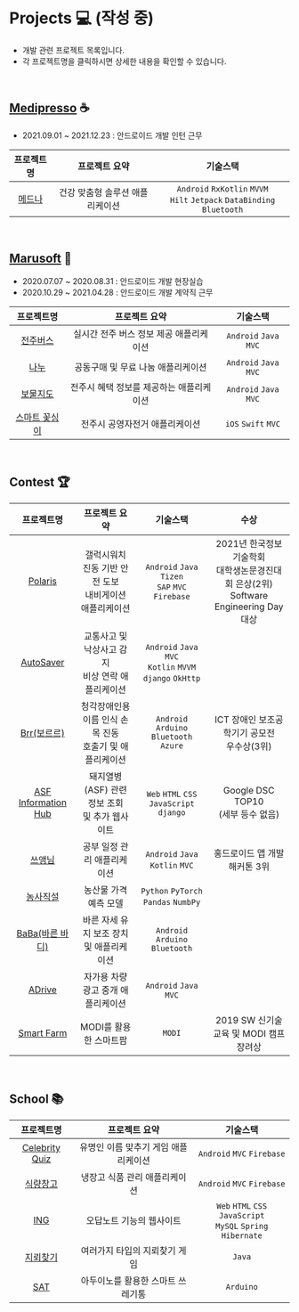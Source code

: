 # Projects 💻 (작성 중)
- 개발 관련 프로젝트 목록입니다.
- 각 프로젝트명을 클릭하시면 상세한 내용을 확인할 수 있습니다. 

<br>

## [Medipresso](https://medipresso.com) ☕️
- 2021.09.01 ~ 2021.12.23 : 안드로이드 개발 인턴 근무

|프로젝트명|프로젝트 요약|기술스택|
|:---:|:---:|:---:|
|[메드나][메드나]|건강 맞춤형 솔루션 애플리케이션| ```Android``` ```RxKotlin``` ```MVVM``` <br> ```Hilt``` ```Jetpack``` ```DataBinding``` ```Bluetooth```|

[메드나]:https://github.com/yamiblack/yamiblack/blob/main/%08Projects/Work/Medipresso/%EB%A9%94%EB%93%9C%EB%82%98.md

<br>

## [Marusoft](https://www.marusoft.net) 🚎
- 2020.07.07 ~ 2020.08.31 : 안드로이드 개발 현장실습 
- 2020.10.29 ~ 2021.04.28 : 안드로이드 개발 계약직 근무

|프로젝트명|프로젝트 요약|기술스택|
|:---:|:---:|:---:|
|[전주버스][전주버스]|실시간 전주 버스 정보 제공 애플리케이션| ```Android``` ```Java``` ```MVC```|
|[나누][나누]|공동구매 및 무료 나눔 애플리케이션| ```Android``` ```Java``` ```MVC```|
|[보물지도][보물지도]|전주시 혜택 정보를 제공하는 애플리케이션| ```Android``` ```Java``` ```MVC```|
|[스마트 꽃싱이][스마트꽃싱이]|전주시 공영자전거 애플리케이션| ```iOS``` ```Swift``` ```MVC```|

[전주버스]:https://github.com/yamiblack/JeonjuBus/blob/master/README.md
[나누]:https://github.com/yamiblack/NaNoo/blob/main/README.md
[보물지도]:https://github.com/yamiblack/yamiblack/blob/main/%08Projects/Work/Marusoft/%EB%B3%B4%EB%AC%BC%EC%A7%80%EB%8F%84.md 
[스마트꽃싱이]:https://github.com/yamiblack/yamiblack/blob/main/%08Projects/Work/Marusoft/%EC%8A%A4%EB%A7%88%ED%8A%B8%20%EA%BD%83%EC%8B%B1%EC%9D%B4.md

<br>

## Contest 🏆
|프로젝트명|프로젝트 요약|기술스택|수상|
|:---:|:---:|:---:|:---:|
|[Polaris][Polaris]|갤럭시워치 진동 기반 안전 도보 <br> 내비게이션 애플리케이션|```Android``` ```Java``` ```Tizen``` <br> ```SAP``` ```MVC``` ```Firebase``` |2021년 한국정보기술학회 <br> 대학생논문경진대회 은상(2위) <br>Software Engineering Day 대상 |
|[AutoSaver][AutoSaver]|교통사고 및 낙상사고 감지  <br>비상 연락 애플리케이션|```Android``` ```Java``` ```MVC``` <br> ```Kotlin``` ```MVVM``` ```django``` ```OkHttp```||
|[Brr(보르르)][Brr]|청각장애인용 이름 인식 손목 진동 <br> 호출기 및 애플리케이션|```Android``` ```Arduino``` <br> ```Bluetooth``` ```Azure```|ICT 장애인 보조공학기기 공모전 <br>우수상(3위)|
|[ASF Information Hub][ASF]|돼지열병(ASF) 관련 정보 조회 <br>및 추가 웹사이트|```Web``` ```HTML``` ```CSS``` <br> ```JavaScript``` ```django```   |Google DSC TOP10 <br> (세부 등수 없음)|
|[쓰앵님][쓰앵님]|공부 일정 관리 애플리케이션|```Android``` ```Java``` <br> ```Kotlin``` ```MVC```|홍드로이드 앱 개발 해커톤 3위|
|[농사직설][농사직설]|농산물 가격 예측 모델|```Python``` ```PyTorch``` ```Pandas``` ```NumbPy```||
|[BaBa(바른 바디)][BaBa]|바른 자세 유지 보조 장치 <bR>및 애플리케이션|```Android``` ```Arduino``` ```Bluetooth```||
|[ADrive][ADrive]|자가용 차량 광고 중개 애플리케이션|```Android``` ```Java``` ```MVC```||
|[Smart Farm][SmartFarm]|MODI를 활용한 스마트팜|```MODI```|2019 SW 신기술 교육 및 MODI 캠프 <br>장려상|

[Adrive]:https://github.com/yamiblack/ADrive/blob/master/README.md
[ASF]:https://github.com/yamiblack/ASF_Information_Hub/blob/master/README.md
[AutoSaver]:https://github.com/yamiblack/AutoSaver/blob/main/README.md
[BaBa]:https://github.com/yamiblack/BaBa/blob/master/README.md
[Brr]:https://github.com/yamiblack/Brr/blob/main/README.md
[Polaris]:https://github.com/yamiblack/Polaris_Android/blob/master/README.md
[SmartFarm]:https://github.com/yamiblack/Smart_Farm/blob/master/README.md
[농사직설]:https://github.com/yamiblack/NongSaJikSeol/blob/main/README.md
[쓰앵님]:https://github.com/yamiblack/SseuAengNim/blob/master/README.md

<br>

## School 📚
|프로젝트명|프로젝트 요약|기술스택|
|:---:|:---:|:---:|
|[Celebrity Quiz][CelebrityQuiz]|유명인 이름 맞추기 게임 애플리케이션|```Android``` ```MVC``` ```Firebase```|
|[식량창고][식량창고]|냉장고 식품 관리 애플리케이션|```Android``` ```MVC``` ```Firebase```|
|[ING][ING]|오답노트 기능의 웹사이트|```Web``` ```HTML``` ```CSS``` ```JavaScript``` <br> ```MySQL``` ```Spring``` ```Hibernate```|
|[지뢰찾기][지뢰찾기]|여러가지 타입의 지뢰찾기 게임|```Java```|
|[SAT][SAT]|아두이노를 활용한 스마트 쓰레기통|```Arduino```|

[CelebrityQuiz]:https://github.com/yamiblack/CelebrityQuiz/blob/master/README.md
[ING]:https://github.com/yamiblack/Incorrect_Note_Generator/blob/master/README.md
[SAT]:https://github.com/yamiblack/SAT/blob/master/README.md
[식량창고]:https://github.com/yamiblack/FoodStorage/blob/master/README.md
[지뢰찾기]:https://github.com/yamiblack/Minesweeper/blob/master/README.md

